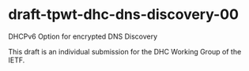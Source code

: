 # draft-tpwt-dhc-dns-discovery-00
DHCPv6 Option for encrypted DNS Discovery

This draft is an individual submission for the DHC Working Group of the IETF.


